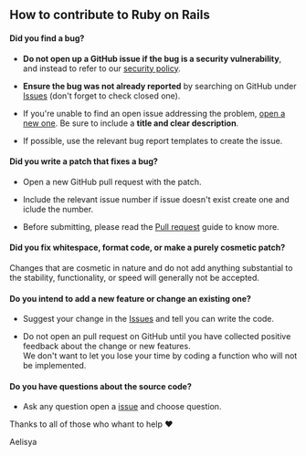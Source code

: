 ## How to contribute to Ruby on Rails

#### **Did you find a bug?**

* **Do not open up a GitHub issue if the bug is a security vulnerability**, and instead to refer to our [security policy](https://github.com/Macqael/Aelisya-Tweaker/security/policy).

* **Ensure the bug was not already reported** by searching on GitHub under [Issues](https://github.com/Macqael/Aelisya-Tweaker/issues) (don't forget to check closed one).

* If you're unable to find an open issue addressing the problem, [open a new one](https://github.com/Macqael/Aelisya-Tweaker/issues/new/choose). Be sure to include a **title and clear description**.

* If possible, use the relevant bug report templates to create the issue.

#### **Did you write a patch that fixes a bug?**

* Open a new GitHub pull request with the patch.

* Include the relevant issue number if issue doesn't exist create one and iclude the number.

* Before submitting, please read the [Pull request](https://github.com/Macqael/Aelisya-Tweaker/blob/master/PULL_REQUEST_TEMPLATE.md) guide to know more.

#### **Did you fix whitespace, format code, or make a purely cosmetic patch?**

Changes that are cosmetic in nature and do not add anything substantial to the stability, functionality, or speed will generally not be accepted.

#### **Do you intend to add a new feature or change an existing one?**

* Suggest your change in the [Issues](https://github.com/Macqael/Aelisya-Tweaker/issues) and tell you can write the code.

* Do not open an pull request on GitHub until you have collected positive feedback about the change or new features.\
We don't want to let you lose your time by coding a function who will not be implemented.

#### **Do you have questions about the source code?**

* Ask any question open a [issue](https://github.com/Macqael/Aelisya-Tweaker/issues/new/choose) and choose question.

Thanks to all of those who whant to help :heart:

Aelisya
